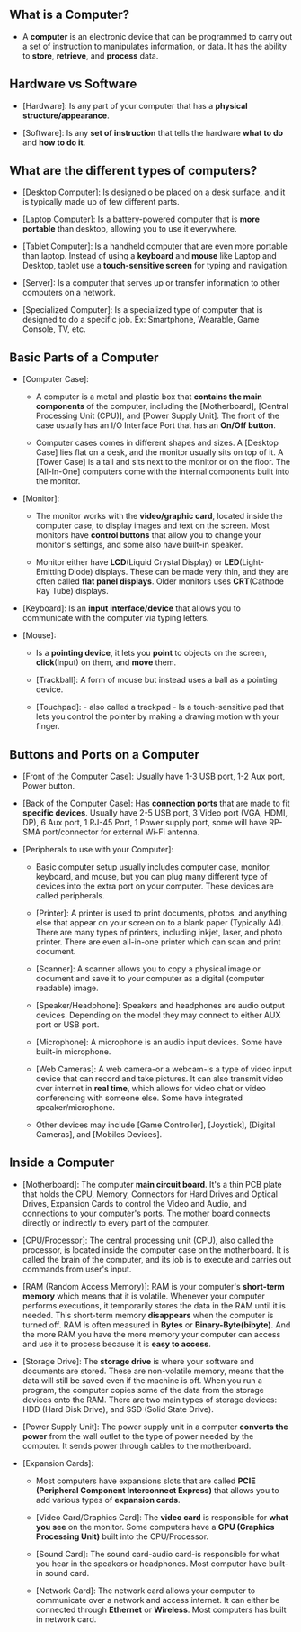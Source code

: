 
## What is a Computer?

- A **computer** is an electronic device that can be programmed to carry out a set of instruction to manipulates information, or data. It has the ability to **store**, **retrieve**, and **process** data.

## Hardware vs Software

- [Hardware]: Is any part of your computer that has a **physical structure/appearance**.
	
- [Software]: Is any **set of instruction** that tells the hardware **what to do** and **how to do it**.

## What are the different types of computers?

- [Desktop Computer]: Is designed o be placed on a desk surface, and it is typically made up of few different parts.
	
- [Laptop Computer]: Is a battery-powered computer that is **more portable** than desktop, allowing you to use it everywhere.
	
- [Tablet Computer]: Is a handheld computer that are even more portable than laptop. Instead of using a **keyboard** and **mouse** like Laptop and Desktop, tablet use a **touch-sensitive screen** for typing and navigation.
	
- [Server]: Is a computer that serves up or transfer information to other computers on a network.
	
- [Specialized Computer]: Is a specialized type of computer that is designed to do a specific job. Ex: Smartphone, Wearable, Game Console, TV, etc.

## Basic Parts of a Computer

- [Computer Case]: 
	
	- A computer is a metal and plastic box that **contains the main components** of the computer, including the [Motherboard], [Central Processing Unit (CPU)], and [Power Supply Unit]. The front of the case usually has an I/O Interface Port that has an **On/Off button**. 
		
	- Computer cases comes in different shapes and sizes. A [Desktop Case] lies flat on a desk, and the monitor usually sits on top of it. A [Tower Case] is a tall and sits next to the monitor or on the floor. The [All-In-One] computers come with the internal components built into the monitor.
	
- [Monitor]: 
	
	- The monitor works with the **video/graphic card**, located inside the computer case, to display images and text on the screen. Most monitors have **control buttons** that allow you to change your monitor's settings, and some also have built-in speaker.
		
	- Monitor either have **LCD**(Liquid Crystal Display) or **LED**(Light-Emitting Diode) displays. These can be made very thin, and they are often called **flat panel displays**. Older monitors uses **CRT**(Cathode Ray Tube) displays.
	
- [Keyboard]: Is an **input interface/device** that allows you to communicate with the computer via typing letters.
	
- [Mouse]: 
	
	- Is a **pointing device**, it lets you **point** to objects on the screen, **click**(Input) on them, and **move** them.
		
	- [Trackball]: A form of mouse but instead uses a ball as a pointing device.
		
	- [Touchpad]: - also called a trackpad - Is a touch-sensitive pad that lets you control the pointer by making a drawing motion with your finger.

## Buttons and Ports on a Computer

- [Front of the Computer Case]: Usually have 1-3 USB port, 1-2 Aux port, Power button.
	
- [Back of the Computer Case]: Has **connection ports** that are made to fit **specific devices**. Usually have 2-5 USB port, 3 Video port (VGA, HDMI, DP), 6 Aux port, 1 RJ-45 Port, 1 Power supply port, some will have RP-SMA port/connector for external Wi-Fi antenna.
	
- [Peripherals to use with your Computer]: 
	
	- Basic computer setup usually includes computer case, monitor, keyboard, and mouse, but you can plug many different type of devices into the extra port on your computer. These devices are called peripherals.
		
	- [Printer]: A printer is used to print documents, photos, and anything else that appear on your screen on to a blank paper (Typically A4). There are many types of printers, including inkjet, laser, and photo printer. There are even all-in-one printer which can scan and print document.
		
	- [Scanner]: A scanner allows you to copy a physical image or document and save it to your computer as a digital (computer readable) image. 
		
	- [Speaker/Headphone]: Speakers and headphones are audio output devices. Depending on the model they may connect to either AUX port or USB port.
		
	- [Microphone]: A microphone is an audio input devices. Some have built-in microphone.
		
	- [Web Cameras]: A web camera-or a webcam-is a type of video input device that can record and take pictures. It can also transmit video over internet in **real time**, which allows for video chat or video conferencing with someone else. Some have integrated speaker/microphone.
		
	- Other devices may include [Game Controller], [Joystick], [Digital Cameras], and [Mobiles Devices].

## Inside a Computer

- [Motherboard]: The computer **main circuit board**. It's a thin PCB plate that holds the CPU, Memory, Connectors for Hard Drives and Optical Drives, Expansion Cards to control the Video and Audio, and connections to your computer's ports. The mother board connects directly or indirectly to every part of the computer.
	
- [CPU/Processor]: The central processing unit (CPU), also called the processor, is located inside the computer case on the motherboard. It is called the brain of the computer, and its job is to execute and carries out commands from user's input.
	
- [RAM (Random Access Memory)]: RAM is your computer's **short-term memory** which means that it is volatile. Whenever your computer performs executions, it temporarily stores the data in the RAM until it is needed. This short-term memory **disappears** when the computer is turned off. RAM is often measured in **Bytes** or **Binary-Byte(bibyte)**. And the more RAM you have the more memory your computer can access and use it to process because it is **easy to access**. 
	
- [Storage Drive]: The **storage drive** is where your software and documents are stored. These are non-volatile memory, means that the data will still be saved even if the machine is off. When you run a program, the computer copies some of the data from the storage devices onto the RAM. There are two main types of storage devices: HDD (Hard Disk Drive), and SSD (Solid State Drive).
	
- [Power Supply Unit]: The power supply unit in a computer **converts the power** from the wall outlet to the type of power needed by the computer. It sends power through cables to the motherboard.
	
- [Expansion Cards]: 
	
	- Most computers have expansions slots that are called **PCIE (Peripheral Component Interconnect Express)** that allows you to add various types of **expansion cards**.
		
	- [Video Card/Graphics Card]: The **video card** is responsible for **what you see** on the monitor. Some computers have a **GPU (Graphics Processing Unit)** built into the CPU/Processor.
		
	- [Sound Card]: The sound card-audio card-is responsible for what you hear in the speakers or headphones. Most computer have built-in sound card. 
		
	- [Network Card]: The network card allows your computer to communicate over a network and access internet. It can either be connected through **Ethernet** or **Wireless**. Most computers has built in network card.


